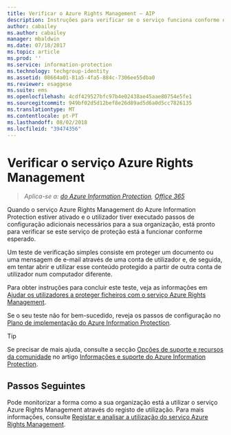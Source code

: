 ```yaml
---
title: Verificar o Azure Rights Management – AIP
description: Instruções para verificar se o serviço funciona conforme esperado ao proteger um ficheiro ou e-mail utilizando uma conta de utilizador e tentar abrir e utilizar esse conteúdo protegido a partir de outra conta de utilizador.
author: cabailey
ms.author: cabailey
manager: mbaldwin
ms.date: 07/18/2017
ms.topic: article
ms.prod: ''
ms.service: information-protection
ms.technology: techgroup-identity
ms.assetid: 08664a01-81a5-4fa5-884c-7306ee55dba0
ms.reviewer: esaggese
ms.suite: ems
ms.openlocfilehash: 4cdf429527bfc97b4e02438ae45aae80754e5fe1
ms.sourcegitcommit: 949bf02d5d12bef8e26d89ad5d6a0d5cc7826135
ms.translationtype: MT
ms.contentlocale: pt-PT
ms.lasthandoff: 08/02/2018
ms.locfileid: "39474356"
---
```

# <a name="verifying-the-azure-rights-management-service"></a>Verificar o serviço Azure Rights Management

>*Aplica-se a: [do Azure Information Protection](https://azure.microsoft.com/pricing/details/information-protection), [Office 365](http://download.microsoft.com/download/E/C/F/ECF42E71-4EC0-48FF-AA00-577AC14D5B5C/Azure_Information_Protection_licensing_datasheet_EN-US.pdf)*

Quando o serviço Azure Rights Management do Azure Information Protection estiver ativado e o utilizador tiver executado passos de configuração adicionais necessários para a sua organização, está pronto para verificar se este serviço de proteção está a funcionar conforme esperado. 

Um teste de verificação simples consiste em proteger um documento ou uma mensagem de e-mail através de uma conta de utilizador e, de seguida, em tentar abrir e utilizar esse conteúdo protegido a partir de outra conta de utilizador num computador diferente.

Para obter instruções para concluir este teste, veja as informações em [Ajudar os utilizadores a proteger ficheiros com o serviço Azure Rights Management](help-users.md).

Se o seu teste não for bem-sucedido, reveja os passos de configuração no [Plano de implementação do Azure Information Protection](../plan-design/deployment-roadmap.md).

> [!TIP]
> Se precisar de mais ajuda, consulte a secção [Opções de suporte e recursos da comunidade](../information-support.md#support-options-and-community-resources) no artigo [Informações e suporte do Azure Information Protection](../information-support.md).

## <a name="next-steps"></a>Passos Seguintes

Pode monitorizar a forma como a sua organização está a utilizar o serviço Azure Rights Management através do registo de utilização. Para mais informações, consulte [Registar e analisar a utilização do serviço Azure Rights Management](log-analyze-usage.md).



